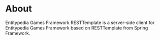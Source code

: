 ﻿# About
Entitypedia Games Framework RESTTemplate is a server-side client for Entitypedia Games Framework based on RESTTemplate from Spring Framework.